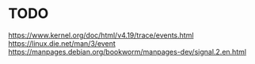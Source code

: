 # TODO
https://www.kernel.org/doc/html/v4.19/trace/events.html
https://linux.die.net/man/3/event
https://manpages.debian.org/bookworm/manpages-dev/signal.2.en.html